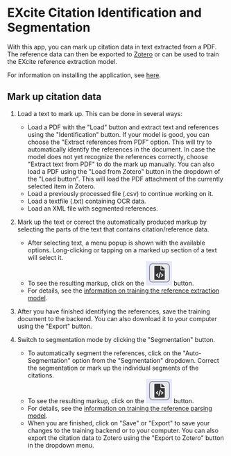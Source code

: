 # EXcite Citation Identification and Segmentation 

With this app, you can mark up citation data in text extracted from a PDF. The reference data can then be exported to 
[Zotero](https://zotero.org) or can be used to train the EXcite reference extraction model. 

For information on installing the application, see [here](../README.md).

## Mark up citation data 

1. Load a text to mark up. This can be done in several ways:

   - Load a PDF with the "Load" button and extract text and references using the "Identification" button. If your model is
     good, you can choose the "Extract references from PDF" option. This will try to automatically identify the references in
     the document. In case the model does not yet recognize the references correctly, choose "Extract text from PDF" to do
     the mark up manually. You can also load a PDF using the "Load from Zotero" button in the dropdown of the "Load button".
     This will load the PDF attachment of the currently selected item in Zotero.
   - Load a previously processed file (.csv) to continue working on it.
   - Load a textfile (.txt) containing OCR data.
   - Load an XML file with segmented references.
   
2. Mark up the text or correct the automatically produced markup by selecting the parts of the text that contains
   citation/reference data.

   - After selecting text, a menu popup is shown with the available options. Long-clicking or
      tapping on a marked up section of a text will select it. 
   - To see the resulting markup, click on the ![](./images/button-preview.png) button. 
   - For details, see the [information on training the reference extraction
      model](https://exparser.readthedocs.io/en/latest/ReferenceExtraction/).
   
3. After you have finished identifying the references, save the training document to the backend. You can also download
   it to your computer using the "Export" button.

4. Switch to segmentation mode by clicking the "Segmentation" button.

   - To automatically segment the references, click on the "Auto-Segmentation" option from the "Segmentation" dropdown.
     Correct the segmentation or mark up the individual segments of the citations.
   - To see the resulting markup, click on the ![](./images/button-preview.png) button.
   - For details, see the [information
     on training the reference parsing model](https://exparser.readthedocs.io/en/latest/ReferenceParsing/).
   - When you are finished, click on "Save" or "Export" to save your changes to the training backend or to your computer.
     You can also export the citation data to Zotero using the "Export to Zotero" button in the dropdown menu.
   